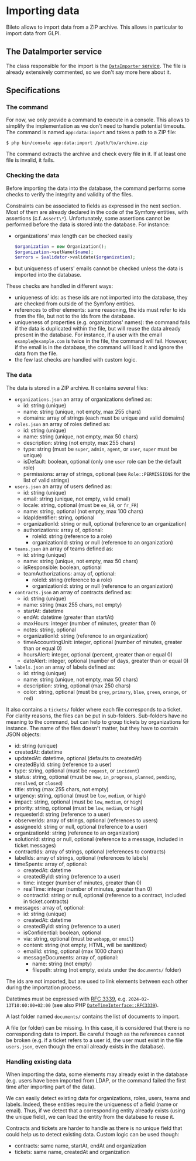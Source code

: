 # Importing data

Bileto allows to import data from a ZIP archive.
This allows in particular to import data from GLPI.

## The DataImporter service

The class responsible for the import is the [`DataImporter` service](/src/Service/DataImporter/DataImporter.php).
The file is already extensively commented, so we don't say more here about it.

## Specifications

### The command

For now, we only provide a command to execute in a console. This allows to simplify the implementation as we don't need to handle potential timeouts.
The command is named `app:data:import` and takes a path to a ZIP file:

```console
$ php bin/console app:data:import /path/to/archive.zip
```

The command extracts the archive and check every file in it. If at least one file is invalid, it fails.

### Checking the data

Before importing the data into the database, the command performs some checks to verify the integrity and validity of the files.

Constraints can be associated to fields as expressed in the next section. Most of them are already declared in the code of the Symfony entities, with assertions (c.f. `Assert\*`). Unfortunately, some assertions cannot be performed before the data is stored into the database. For instance:

- organizations' max length can be checked easily
    ```php
    $organization = new Organization();
    $organization->setName($name);
    $errors = $validator->validate($organization);
    ```
- but uniqueness of users' emails cannot be checked unless the data is imported into the database.

These checks are handled in different ways:

- uniqueness of ids: as these ids are not imported into the database, they are checked from outside of the Symfony entities.
- references to other elements: same reasoning, the ids must refer to ids from the file, but not to the ids from the database.
- uniqueness of properties (e.g. organizations' names): the command fails if the data is duplicated within the file, but will reuse the data already present in the database. For instance, if a user with the email `example@example.com` is twice in the file, the command will fail. However, if the email is in the database, the command will load it and ignore the data from the file.
- the few last checks are handled with custom logic.

### The data

The data is stored in a ZIP archive. It contains several files:

- `organizations.json` an array of organizations defined as:
  - id: string (unique)
  - name: string (unique, not empty, max 255 chars)
  - domains: array of strings (each must be unique and valid domains)
- `roles.json` an array of roles defined as:
  - id: string (unique)
  - name: string (unique, not empty, max 50 chars)
  - description: string (not empty, max 255 chars)
  - type: string (must be `super`, `admin`, `agent`, or `user`, `super` must be unique)
  - isDefault: boolean, optional (only one `user` role can be the default role)
  - permissions: array of strings, optional (see `Role::PERMISSIONS` for the list of valid strings)
- `users.json` an array of users defined as:
  - id: string (unique)
  - email: string (unique, not empty, valid email)
  - locale: string, optional (must be `en_GB`, or `fr_FR`)
  - name: string, optional (not empty, max 100 chars)
  - ldapIdentifier: string, optional
  - organizationId: string or null, optional (reference to an organization)
  - authorizations: array of, optional:
    - roleId: string (reference to a role)
    - organizationId: string or null (reference to an organization)
- `teams.json` an array of teams defined as:
  - id: string (unique)
  - name: string (unique, not empty, max 50 chars)
  - isResponsible: boolean, optional
  - teamAuthorizations: array of, optional:
    - roleId: string (reference to a role)
    - organizationId: string or null (reference to an organization)
- `contracts.json` an array of contracts defined as:
  - id: string (unique)
  - name: string (max 255 chars, not empty)
  - startAt: datetime
  - endAt: datetime (greater than startAt)
  - maxHours: integer (number of minutes, greater than 0)
  - notes: string, optional
  - organizationId: string (reference to an organization)
  - timeAccountingUnit: integer, optional (number of minutes, greater than or equal 0)
  - hoursAlert: integer, optional (percent, greater than or equal 0)
  - dateAlert: integer, optional (number of days, greater than or equal 0)
- `labels.json` an array of labels defined as:
  - id: string (unique)
  - name: string (unique, not empty, max 50 chars)
  - description: string, optional (max 250 chars)
  - color: string, optional (must be `grey`, `primary`, `blue`, `green`, `orange`, or `red`)

It also contains a `tickets/` folder where each file corresponds to a ticket. For clarity reasons, the files can be put in sub-folders. Sub-folders have no meaning to the command, but can help to group tickets by organizations for instance. The name of the files doesn't matter, but they have to contain JSON objects:

- id: string (unique)
- createdAt: datetime
- updatedAt: datetime, optional (defaults to createdAt)
- createdById: string (reference to a user)
- type: string, optional (must be `request`, or `incident`)
- status: string, optional (must be `new`, `in_progress`, `planned`, `pending`, `resolved`, or `closed`)
- title: string (max 255 chars, not empty)
- urgency: string, optional (must be `low`, `medium`, or `high`)
- impact: string, optional (must be `low`, `medium`, or `high`)
- priority: string, optional (must be `low`, `medium`, or `high`)
- requesterId: string (reference to a user)
- observerIds: array of strings, optional (references to users)
- assigneeId: string or null, optional (reference to a user)
- organizationId: string (reference to an organization)
- solutionId: string or null, optional (reference to a message, included in ticket.messages)
- contractIds: array of strings, optional (references to contracts)
- labelIds: array of strings, optional (references to labels)
- timeSpents: array of, optional:
  - createdAt: datetime
  - createdById: string (reference to a user)
  - time: integer (number of minutes, greater than 0)
  - realTime: integer (number of minutes, greater than 0)
  - contractId: string or null, optional (reference to a contract, included in ticket.contracts)
- messages: array of, optional:
  - id: string (unique)
  - createdAt: datetime
  - createdById: string (reference to a user)
  - isConfidential: boolean, optional
  - via: string, optional (must be `webapp`, or `email`)
  - content: string (not empty, HTML, will be sanitized)
  - emailId: string, optional (max 1000 chars)
  - messageDocuments: array of, optional:
    - name: string (not empty)
    - filepath: string (not empty, exists under the `documents/` folder)

The ids are not imported, but are used to link elements between each other during the importation process.

Datetimes must be expressed with [RFC 3339](https://www.rfc-editor.org/rfc/rfc3339), e.g. `2024-02-13T10:00:00+02:00` (see also PHP [`DateTimeInterface::RFC3339`](https://www.php.net/manual/fr/class.datetimeinterface.php)).

A last folder named `documents/` contains the list of documents to import.

A file (or folder) can be missing. In this case, it is considered that there is no corresponding data to import. Be careful though as the references cannot be broken (e.g. if a ticket refers to a user id, the user must exist in the file `users.json`, even though the email already exists in the database).

### Handling existing data

When importing the data, some elements may already exist in the database (e.g. users have been imported from LDAP, or the command failed the first time after importing part of the data).

We can easily detect existing data for organizations, roles, users, teams and labels. Indeed, these entities require the uniqueness of a field (name or email). Thus, if we detect that a corresponding entity already exists (using the unique field), we can load the entity from the database to reuse it.

Contracts and tickets are harder to handle as there is no unique field that could help us to detect existing data. Custom logic can be used though:

- contracts: same name, startAt, endAt and organization
- tickets: same name, createdAt and organization
